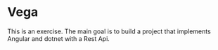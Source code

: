 # Vega

This is an exercise. The main goal is to build a project that implements Angular and dotnet with a Rest Api.
